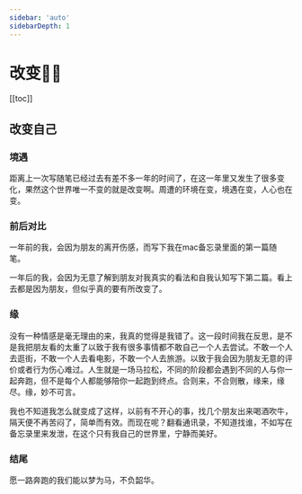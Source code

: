 ```yaml
---
sidebar: 'auto'
sidebarDepth: 1
---
```

# 改变🙋‍♂️
[[toc]]
## 改变自己
### 境遇
距离上一次写随笔已经过去有差不多一年的时间了，在这一年里又发生了很多变化，果然这个世界唯一不变的就是改变啊。周遭的环境在变，境遇在变，人心也在变。

### 前后对比
一年前的我，会因为朋友的离开伤感，而写下我在mac备忘录里面的第一篇随笔。

一年后的我，会因为无意了解到朋友对我真实的看法和自我认知写下第二篇。看上去都是因为朋友，但似乎真的要有所改变了。
### 缘
没有一种情感是毫无理由的来，我真的觉得是我错了。这一段时间我在反思，是不是我把朋友看的太重了以致于我有很多事情都不敢自己一个人去尝试。不敢一个人去逛街，不敢一个人去看电影，不敢一个人去旅游。以致于我会因为朋友无意的评价或者行为伤心难过。人生就是一场马拉松，不同的阶段都会遇到不同的人与你一起奔跑，但不是每个人都能够陪你一起跑到终点。合则来，不合则散，缘来，缘尽。缘，妙不可言。

我也不知道我怎么就变成了这样，以前有不开心的事，找几个朋友出来喝酒吹牛，隔天便不再苦闷了，简单而有效。而现在呢？翻看通讯录，不知道找谁，不如写在备忘录里来发泄，在这个只有我自己的世界里，宁静而美好。
### 结尾
愿一路奔跑的我们能以梦为马，不负韶华。
<carousel />
<like/>